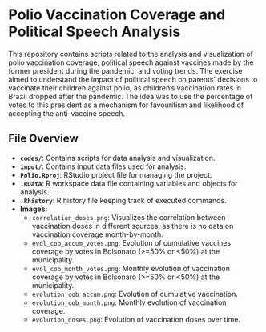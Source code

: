# Polio Vaccination Coverage and Political Speech Analysis

This repository contains scripts related to the analysis and visualization of polio vaccination coverage, political speech against vaccines made by the former president during the pandemic, and voting trends. The exercise aimed to understand the impact of political speech on parents' decisions to vaccinate their children against polio, as children’s vaccination rates in Brazil dropped after the pandemic. The idea was to use the percentage of votes to this president as a mechanism for favouritism and likelihood of accepting the anti-vaccine speech.

## File Overview

- **`codes/`**: Contains scripts for data analysis and visualization.
- **`input/`**: Contains input data files used for analysis.
- **`Polio.Rproj`**: RStudio project file for managing the project.
- **`.RData`**: R workspace data file containing variables and objects for analysis.
- **`.Rhistory`**: R history file keeping track of executed commands.
- **Images**: 
  - `correlation_doses.png`: Visualizes the correlation between vaccination doses in different sources, as there is no data on vaccination coverage month-by-month.
  - `evol_cob_accum_votes.png`: Evolution of cumulative vaccines coverage by votes in Bolsonaro (>=50% or <50%) at the municipality.
  - `evol_cob_month_votes.png`: Monthly evolution of vaccination coverage by votes in Bolsonaro (>=50% or <50%) at the municipality.
  - `evolution_cob_accum.png`: Evolution of cumulative vaccination.
  - `evolution_cob_month.png`: Monthly evolution of vaccination coverage.
  - `evolution_doses.png`: Evolution of vaccination doses over time.
